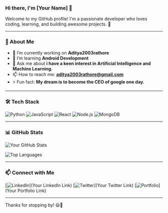 ### Hi there, I'm [Your Name] 👋

Welcome to my GitHub profile! I'm a passionate developer who loves coding, learning, and building awesome projects. 🚀

---

### 🌟 About Me
- 🔭 I’m currently working on **Aditya2003rathore**
- 🌱 I’m learning **Android Development**
- 💬 Ask me about **i have a keen interest in Artificial Intelligence and Machine Learning.**
- 📫 How to reach me: **aditya2003rathore@gmail.com**
- ⚡ Fun fact: **My dream is to become the CEO of google one day.**

---

### 🛠️ Tech Stack

![Python](https://img.shields.io/badge/Python-3776AB?style=for-the-badge&logo=python&logoColor=white)
![JavaScript](https://img.shields.io/badge/JavaScript-F7DF1E?style=for-the-badge&logo=javascript&logoColor=black)
![React](https://img.shields.io/badge/React-61DAFB?style=for-the-badge&logo=react&logoColor=black)
![Node.js](https://img.shields.io/badge/Node.js-339933?style=for-the-badge&logo=nodedotjs&logoColor=white)
![MongoDB](https://img.shields.io/badge/MongoDB-4EA94B?style=for-the-badge&logo=mongodb&logoColor=white)

---

### 📊 GitHub Stats

![Your GitHub Stats](https://github-readme-stats.vercel.app/api?username=your-github-username&show_icons=true&theme=tokyonight)

![Top Languages](https://github-readme-stats.vercel.app/api/top-langs/?username=your-github-username&layout=compact&theme=tokyonight)

---

### 📫 Connect with Me

[![LinkedIn](https://img.shields.io/badge/LinkedIn-0077B5?style=for-the-badge&logo=linkedin&logoColor=white)](Your LinkedIn Link)
[![Twitter](https://img.shields.io/badge/Twitter-1DA1F2?style=for-the-badge&logo=twitter&logoColor=white)](Your Twitter Link)
[![Portfolio](https://img.shields.io/badge/Portfolio-000000?style=for-the-badge&logo=vercel&logoColor=white)](Your Portfolio Link)

---

Thanks for stopping by! 😃🎉

